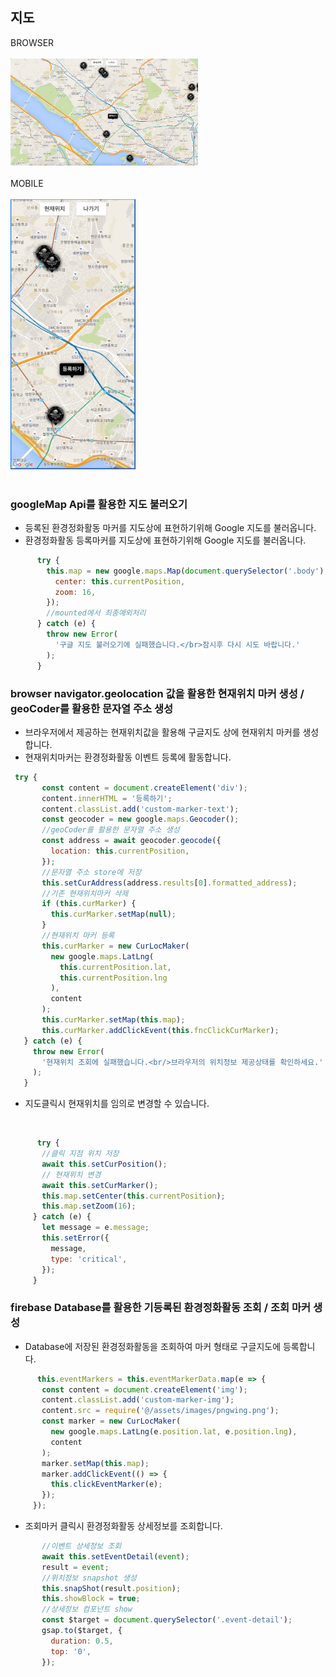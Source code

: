 ## 지도
<div style="width:300px;">
    <div>BROWSER</div>
    <br/>
    <img src="../README_ASSET/Map_browser.png"
    >
</div>
</br>
<div style="width:200px;">
    <div>MOBILE</div>
    <br/>
    <img src="../README_ASSET/Map_mobile.png" 
    >
</div>
<br>

### googleMap Api를 활용한 지도 불러오기

- 등록된 환경정화활동 마커를 지도상에 표현하기위해 Google 지도를 불러옵니다.
- 환경정화활동 등록마커를 지도상에 표현하기위해 Google 지도를 불러옵니다.

```javascript
      try {
        this.map = new google.maps.Map(document.querySelector('.body'), {
          center: this.currentPosition,
          zoom: 16,
        });
        //mounted에서 최종예외처리
      } catch (e) {
        throw new Error(
          '구글 지도 불러오기에 실패했습니다.</br>잠시후 다시 시도 바랍니다.'
        );
      }
```


### browser navigator.geolocation 값을 활용한 현재위치 마커 생성 / geoCoder를 활용한 문자열 주소 생성 

 - 브라우저에서 제공하는 현재위치값을 활용해 구글지도 상에 현재위치 마커를 생성합니다.
 - 현재위치마커는 환경정화활동 이벤트 등록에 활동합니다.
 ```javascript
  try {
        const content = document.createElement('div');
        content.innerHTML = '등록하기';
        content.classList.add('custom-marker-text');
        const geocoder = new google.maps.Geocoder();
        //geoCoder를 활용한 문자열 주소 생성
        const address = await geocoder.geocode({
          location: this.currentPosition,
        });
        //문자열 주소 store에 저장
        this.setCurAddress(address.results[0].formatted_address);
        //기존 현재위치마커 삭제
        if (this.curMarker) {
          this.curMarker.setMap(null);
        }
        //현재위치 마커 등록
        this.curMarker = new CurLocMaker(
          new google.maps.LatLng(
            this.currentPosition.lat,
            this.currentPosition.lng
          ),
          content
        );
        this.curMarker.setMap(this.map);
        this.curMarker.addClickEvent(this.fncClickCurMarker);
    } catch (e) {
      throw new Error(
        '현재위치 조회에 실패했습니다.<br/>브라우저의 위치정보 제공상태를 확인하세요.'
      );
    }
 ```
 - 지도클릭시 현재위치를 임의로 변경할 수 있습니다.
 <br>

 ```javascript
       try {
        //클릭 지점 위치 저장
        await this.setCurPosition();
        // 현재위치 변경
        await this.setCurMarker();
        this.map.setCenter(this.currentPosition);
        this.map.setZoom(16);
      } catch (e) {
        let message = e.message;
        this.setError({
          message,
          type: 'critical',
        });
      }
 ```

 ### firebase Database를 활용한 기등록된 환경정화활동 조회 / 조회 마커 생성
 
 - Database에 저장된 환경정화활동을 조회하여 마커 형태로 구글지도에 등록합니다.
 ```javascript
       this.eventMarkers = this.eventMarkerData.map(e => {
        const content = document.createElement('img');
        content.classList.add('custom-marker-img');
        content.src = require('@/assets/images/pngwing.png');
        const marker = new CurLocMaker(
          new google.maps.LatLng(e.position.lat, e.position.lng),
          content
        );
        marker.setMap(this.map);
        marker.addClickEvent(() => {
          this.clickEventMarker(e);
        });
      });
 ```
 - 조회마커 클릭시 환경정화활동 상세정보를 조회합니다.
 ```javascript
        //이벤트 상세정보 조회
        await this.setEventDetail(event);
        result = event;
        //위치정보 snapshot 생성
        this.snapShot(result.position);
        this.showBlock = true;
        //상세정보 컴포넌트 show
        const $target = document.querySelector('.event-detail');
        gsap.to($target, {
          duration: 0.5,
          top: '0',
        });
 ```